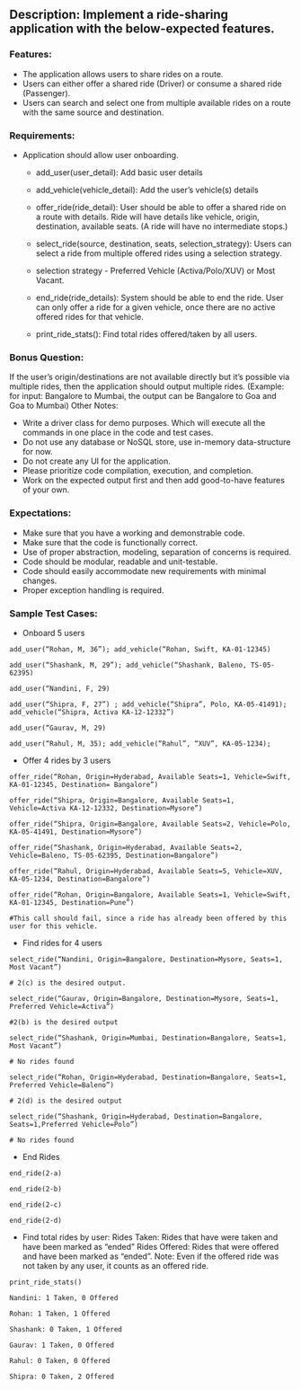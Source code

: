## Description: Implement a ride-sharing application with the below-expected features.

### Features:

- The application allows users to share rides on a route.
- Users can either offer a shared ride (Driver) or consume a shared ride (Passenger).
- Users can search and select one from multiple available rides on a route with the same source and destination.

### Requirements:

- Application should allow user onboarding.

    - add_user(user_detail): Add basic user details
    - add_vehicle(vehicle_detail): Add the user’s vehicle(s) details
    - offer_ride(ride_detail): User should be able to offer a shared ride on a route with details.
      Ride will have details like vehicle, origin, destination, available seats. (A ride will have no intermediate stops.)
    - select_ride(source, destination, seats, selection_strategy): Users can select a ride from multiple offered rides using a selection strategy. 

    - selection strategy - Preferred Vehicle (Activa/Polo/XUV) or Most Vacant.
    - end_ride(ride_details): System should be able to end the ride. User can only offer a ride for a given vehicle, once there are no active offered rides for that vehicle.
    - print_ride_stats(): Find total rides offered/taken by all users.

### Bonus Question:

If the user’s origin/destinations are not available directly but it’s possible via multiple rides, then the application should output multiple rides. (Example: for input: Bangalore to Mumbai, the output can be Bangalore to Goa and Goa to Mumbai)
Other Notes:

- Write a driver class for demo purposes. Which will execute all the commands in one place in the code and test cases.
- Do not use any database or NoSQL store, use in-memory data-structure for now.  
- Do not create any UI for the application.
- Please prioritize code compilation, execution, and completion.  
- Work on the expected output first and then add good-to-have features of your own.

### Expectations:

- Make sure that you have a working and demonstrable code.
- Make sure that the code is functionally correct.
- Use of proper abstraction, modeling, separation of concerns is required.
- Code should be modular, readable and unit-testable.
- Code should easily accommodate new requirements with minimal changes.
- Proper exception handling is required.

### Sample Test Cases:

- Onboard 5 users
```
add_user(“Rohan, M, 36”); add_vehicle(“Rohan, Swift, KA-01-12345)

add_user(“Shashank, M, 29”); add_vehicle(“Shashank, Baleno, TS-05-62395)

add_user(“Nandini, F, 29)  

add_user(“Shipra, F, 27”) ; add_vehicle(“Shipra”, Polo, KA-05-41491); add_vehicle(“Shipra, Activa KA-12-12332”)

add_user(“Gaurav, M, 29)

add_user(“Rahul, M, 35); add_vehicle(“Rahul”, “XUV”, KA-05-1234);
```

- Offer 4 rides by 3 users
```
offer_ride(“Rohan, Origin=Hyderabad, Available Seats=1, Vehicle=Swift, KA-01-12345, Destination= Bangalore”)

offer_ride(“Shipra, Origin=Bangalore, Available Seats=1, Vehicle=Activa KA-12-12332, Destination=Mysore”)

offer_ride(“Shipra, Origin=Bangalore, Available Seats=2, Vehicle=Polo, KA-05-41491, Destination=Mysore”)

offer_ride(“Shashank, Origin=Hyderabad, Available Seats=2, Vehicle=Baleno, TS-05-62395, Destination=Bangalore”)

offer_ride(“Rahul, Origin=Hyderabad, Available Seats=5, Vehicle=XUV,  KA-05-1234, Destination=Bangalore”)

offer_ride(“Rohan, Origin=Bangalore, Available Seats=1, Vehicle=Swift, KA-01-12345, Destination=Pune”)

#This call should fail, since a ride has already been offered by this user for this vehicle.
```

 - Find rides for 4 users
```
select_ride(“Nandini, Origin=Bangalore, Destination=Mysore, Seats=1, Most Vacant”)

# 2(c) is the desired output.

select_ride(“Gaurav, Origin=Bangalore, Destination=Mysore, Seats=1, Preferred Vehicle=Activa”)

#2(b) is the desired output

select_ride(“Shashank, Origin=Mumbai, Destination=Bangalore, Seats=1, Most Vacant”)

# No rides found

select_ride(“Rohan, Origin=Hyderabad, Destination=Bangalore, Seats=1, Preferred Vehicle=Baleno”)

# 2(d) is the desired output

select_ride(“Shashank, Origin=Hyderabad, Destination=Bangalore, Seats=1,Preferred Vehicle=Polo”)

# No rides found
```

 - End Rides
```
end_ride(2-a)

end_ride(2-b)

end_ride(2-c)

end_ride(2-d)
```
 - Find total rides by user: Rides Taken: Rides that have were taken and have been marked as “ended” Rides Offered: Rides that were offered and have been marked as “ended”. Note: Even if the offered ride was not taken by any user, it counts as an offered ride.

```
print_ride_stats()

Nandini: 1 Taken, 0 Offered  

Rohan: 1 Taken, 1 Offered 

Shashank: 0 Taken, 1 Offered 

Gaurav: 1 Taken, 0 Offered

Rahul: 0 Taken, 0 Offered 

Shipra: 0 Taken, 2 Offered
```